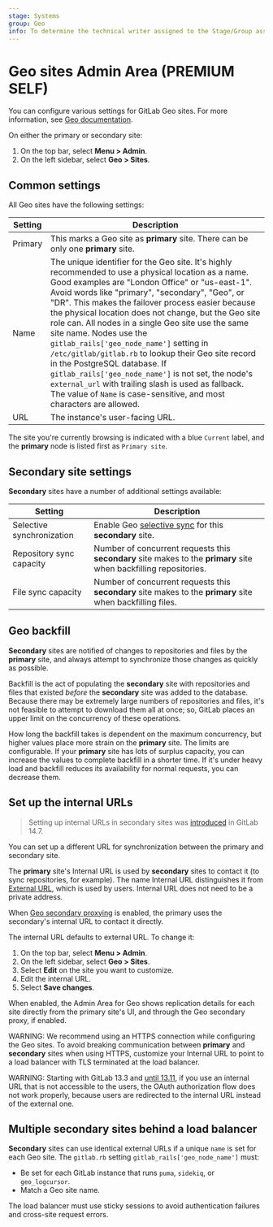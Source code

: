 ```yaml
---
stage: Systems
group: Geo
info: To determine the technical writer assigned to the Stage/Group associated with this page, see https://about.gitlab.com/handbook/engineering/ux/technical-writing/#assignments
---
```


# Geo sites Admin Area **(PREMIUM SELF)**

You can configure various settings for GitLab Geo sites. For more information, see
[Geo documentation](../../administration/geo/index.md).

On either the primary or secondary site:

1. On the top bar, select **Menu > Admin**.
1. On the left sidebar, select **Geo > Sites**.

## Common settings

All Geo sites have the following settings:

| Setting | Description |
| --------| ----------- |
| Primary | This marks a Geo site as **primary** site. There can be only one **primary** site. |
| Name    | The unique identifier for the Geo site. It's highly recommended to use a physical location as a name. Good examples are "London Office" or "us-east-1". Avoid words like "primary", "secondary", "Geo", or "DR". This makes the failover process easier because the physical location does not change, but the Geo site role can. All nodes in a single Geo site use the same site name. Nodes use the `gitlab_rails['geo_node_name']` setting in `/etc/gitlab/gitlab.rb` to lookup their Geo site record in the PostgreSQL database. If `gitlab_rails['geo_node_name']` is not set, the node's `external_url` with trailing slash is used as fallback. The value of `Name` is case-sensitive, and most characters are allowed. |
| URL     | The instance's user-facing URL. |

The site you're currently browsing is indicated with a blue `Current` label, and
the **primary** node is listed first as `Primary site`.

## Secondary site settings

**Secondary** sites have a number of additional settings available:

| Setting                   | Description |
|---------------------------|-------------|
| Selective synchronization | Enable Geo [selective sync](../../administration/geo/replication/configuration.md#selective-synchronization) for this **secondary** site. |
| Repository sync capacity  | Number of concurrent requests this **secondary** site makes to the **primary** site when backfilling repositories. |
| File sync capacity        | Number of concurrent requests this **secondary** site makes to the **primary** site when backfilling files. |

## Geo backfill

**Secondary** sites are notified of changes to repositories and files by the **primary** site,
and always attempt to synchronize those changes as quickly as possible.

Backfill is the act of populating the **secondary** site with repositories and files that
existed *before* the **secondary** site was added to the database. Because there may be
extremely large numbers of repositories and files, it's not feasible to attempt to
download them all at once; so, GitLab places an upper limit on the concurrency of
these operations.

How long the backfill takes is dependent on the maximum concurrency, but higher
values place more strain on the **primary** site. The limits are configurable.
If your **primary** site has lots of surplus capacity,
you can increase the values to complete backfill in a shorter time. If it's
under heavy load and backfill reduces its availability for normal requests,
you can decrease them.

## Set up the internal URLs

> Setting up internal URLs in secondary sites was [introduced](https://gitlab.com/gitlab-org/gitlab/-/merge_requests/77179) in GitLab 14.7.

You can set up a different URL for synchronization between the primary and secondary site.

The **primary** site's Internal URL is used by **secondary** sites to contact it
(to sync repositories, for example). The name Internal URL distinguishes it from
[External URL](https://docs.gitlab.com/omnibus/settings/configuration.html#configuring-the-external-url-for-gitlab),
which is used by users. Internal URL does not need to be a private address.

When [Geo secondary proxying](../../administration/geo/secondary_proxy/index.md) is enabled,
the primary uses the secondary's internal URL to contact it directly.

The internal URL defaults to external URL. To change it:

1. On the top bar, select **Menu > Admin**.
1. On the left sidebar, select **Geo > Sites**.
1. Select **Edit** on the site you want to customize.
1. Edit the internal URL.
1. Select **Save changes**.

When enabled, the Admin Area for Geo shows replication details for each site directly
from the primary site's UI, and through the Geo secondary proxy, if enabled.

WARNING:
We recommend using an HTTPS connection while configuring the Geo sites. To avoid
breaking communication between **primary** and **secondary** sites when using
HTTPS, customize your Internal URL to point to a load balancer with TLS
terminated at the load balancer.

WARNING:
Starting with GitLab 13.3 and [until 13.11](https://gitlab.com/gitlab-org/gitlab/-/issues/325522),
if you use an internal URL that is not accessible to the users, the
OAuth authorization flow does not work properly, because users are redirected
to the internal URL instead of the external one.

## Multiple secondary sites behind a load balancer

**Secondary** sites can use identical external URLs if
a unique `name` is set for each Geo site. The `gitlab.rb` setting
`gitlab_rails['geo_node_name']` must:

- Be set for each GitLab instance that runs `puma`, `sidekiq`, or `geo_logcursor`.
- Match a Geo site name.

The load balancer must use sticky sessions to avoid authentication
failures and cross-site request errors.

<!-- ## Troubleshooting

Include any troubleshooting steps that you can foresee. If you know beforehand what issues
one might have when setting this up, or when something is changed, or on upgrading, it's
important to describe those, too. Think of things that may go wrong and include them here.
This is important to minimize requests for support, and to avoid doc comments with
questions that you know someone might ask.

Each scenario can be a third-level heading, e.g. `### Getting error message X`.
If you have none to add when creating a doc, leave this section in place
but commented out to help encourage others to add to it in the future. -->
